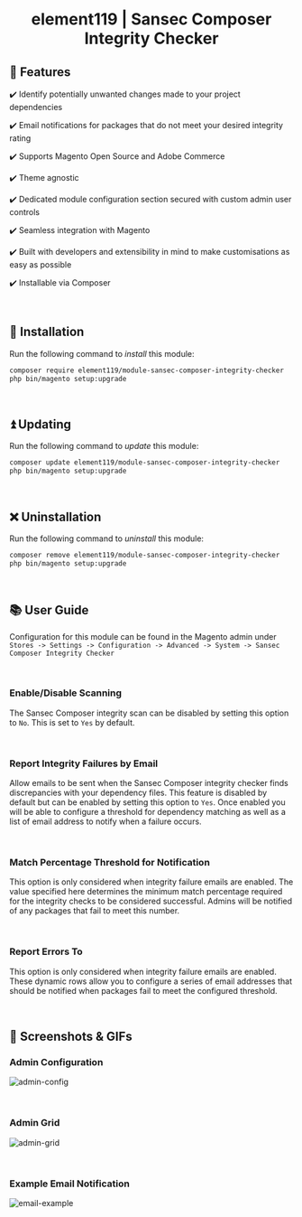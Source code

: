 <h1 align="center">element119 | Sansec Composer Integrity Checker</h1>

## 📝 Features
✔️ Identify potentially unwanted changes made to your project dependencies 

✔️ Email notifications for packages that do not meet your desired integrity rating

✔️ Supports Magento Open Source and Adobe Commerce

✔️ Theme agnostic

✔️ Dedicated module configuration section secured with custom admin user controls

✔️ Seamless integration with Magento

✔️ Built with developers and extensibility in mind to make customisations as easy as possible

✔️ Installable via Composer

<br/>

## 🔌 Installation
Run the following command to *install* this module:
```bash
composer require element119/module-sansec-composer-integrity-checker
php bin/magento setup:upgrade
```

<br/>

## ⏫ Updating
Run the following command to *update* this module:
```bash
composer update element119/module-sansec-composer-integrity-checker
php bin/magento setup:upgrade
```

<br/>

## ❌ Uninstallation
Run the following command to *uninstall* this module:
```bash
composer remove element119/module-sansec-composer-integrity-checker
php bin/magento setup:upgrade
```

<br/>

## 📚 User Guide
Configuration for this module can be found in the Magento admin under `Stores -> Settings -> Configuration -> Advanced
-> System -> Sansec Composer Integrity Checker`

<br>

### Enable/Disable Scanning
The Sansec Composer integrity scan can be disabled by setting this option to `No`. This is set to `Yes` by default.

<br>

### Report Integrity Failures by Email
Allow emails to be sent when the Sansec Composer integrity checker finds discrepancies with your dependency files.
This feature is disabled by default but can be enabled by setting this option to `Yes`. Once enabled you will be able
to configure a threshold for dependency matching as well as a list of email address to notify when a failure occurs.

<br>

### Match Percentage Threshold for Notification
This option is only considered when integrity failure emails are enabled. The value specified here determines the
minimum match percentage required for the integrity checks to be considered successful. Admins will be notified of any
packages that fail to meet this number. 

<br>

### Report Errors To
This option is only considered when integrity failure emails are enabled. These dynamic rows allow you to configure a
series of email addresses that should be notified when packages fail to meet the configured threshold.

<br>

## 📸 Screenshots & GIFs
### Admin Configuration
![admin-config](https://user-images.githubusercontent.com/40261741/234102715-ed9e584e-da61-4a0f-9ae3-9f72bdde5524.png)

<br>

### Admin Grid
![admin-grid](https://user-images.githubusercontent.com/40261741/234107087-0d617614-1583-4e7c-946d-167af2acee64.png)

<br>

### Example Email Notification
![email-example](https://user-images.githubusercontent.com/40261741/234102797-8937df5a-7312-4750-a9ca-09c2ad7379bd.png)

